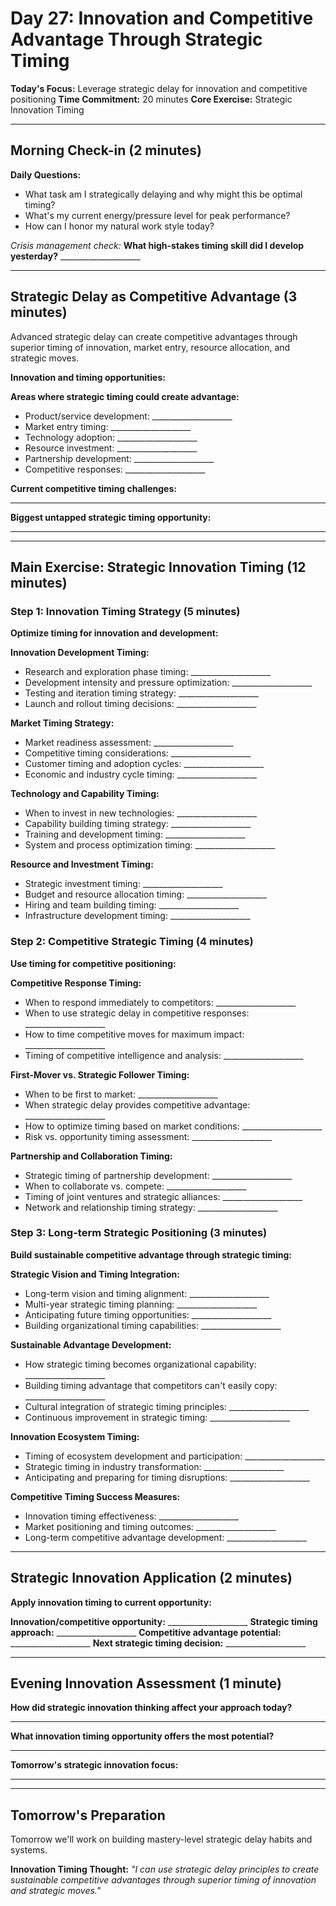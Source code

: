 # Day 27: Innovation and Competitive Advantage Through Strategic Timing

**Today's Focus:** Leverage strategic delay for innovation and competitive positioning
**Time Commitment:** 20 minutes
**Core Exercise:** Strategic Innovation Timing

---

## Morning Check-in (2 minutes)

**Daily Questions:**
- What task am I strategically delaying and why might this be optimal timing?
- What's my current energy/pressure level for peak performance?
- How can I honor my natural work style today?

*Crisis management check:*
**What high-stakes timing skill did I develop yesterday?** ____________________

---

## Strategic Delay as Competitive Advantage (3 minutes)

Advanced strategic delay can create competitive advantages through superior timing of innovation, market entry, resource allocation, and strategic moves.

**Innovation and timing opportunities:**

**Areas where strategic timing could create advantage:**
- Product/service development: ____________________
- Market entry timing: ____________________
- Technology adoption: ____________________
- Resource investment: ____________________
- Partnership development: ____________________
- Competitive responses: ____________________

**Current competitive timing challenges:**
____________________

**Biggest untapped strategic timing opportunity:**
____________________

---

## Main Exercise: Strategic Innovation Timing (12 minutes)

### Step 1: Innovation Timing Strategy (5 minutes)

**Optimize timing for innovation and development:**

**Innovation Development Timing:**
- Research and exploration phase timing: ____________________
- Development intensity and pressure optimization: ____________________
- Testing and iteration timing strategy: ____________________
- Launch and rollout timing decisions: ____________________

**Market Timing Strategy:**
- Market readiness assessment: ____________________
- Competitive timing considerations: ____________________
- Customer timing and adoption cycles: ____________________
- Economic and industry cycle timing: ____________________

**Technology and Capability Timing:**
- When to invest in new technologies: ____________________
- Capability building timing strategy: ____________________
- Training and development timing: ____________________
- System and process optimization timing: ____________________

**Resource and Investment Timing:**
- Strategic investment timing: ____________________
- Budget and resource allocation timing: ____________________
- Hiring and team building timing: ____________________
- Infrastructure development timing: ____________________

### Step 2: Competitive Strategic Timing (4 minutes)

**Use timing for competitive positioning:**

**Competitive Response Timing:**
- When to respond immediately to competitors: ____________________
- When to use strategic delay in competitive responses: ____________________
- How to time competitive moves for maximum impact: ____________________
- Timing of competitive intelligence and analysis: ____________________

**First-Mover vs. Strategic Follower Timing:**
- When to be first to market: ____________________
- When strategic delay provides competitive advantage: ____________________
- How to optimize timing based on market conditions: ____________________
- Risk vs. opportunity timing assessment: ____________________

**Partnership and Collaboration Timing:**
- Strategic timing of partnership development: ____________________
- When to collaborate vs. compete: ____________________
- Timing of joint ventures and strategic alliances: ____________________
- Network and relationship timing strategy: ____________________

### Step 3: Long-term Strategic Positioning (3 minutes)

**Build sustainable competitive advantage through strategic timing:**

**Strategic Vision and Timing Integration:**
- Long-term vision and timing alignment: ____________________
- Multi-year strategic timing planning: ____________________
- Anticipating future timing opportunities: ____________________
- Building organizational timing capabilities: ____________________

**Sustainable Advantage Development:**
- How strategic timing becomes organizational capability: ____________________
- Building timing advantage that competitors can't easily copy: ____________________
- Cultural integration of strategic timing principles: ____________________
- Continuous improvement in strategic timing: ____________________

**Innovation Ecosystem Timing:**
- Timing of ecosystem development and participation: ____________________
- Strategic timing in industry transformation: ____________________
- Anticipating and preparing for timing disruptions: ____________________

**Competitive Timing Success Measures:**
- Innovation timing effectiveness: ____________________
- Market positioning and timing outcomes: ____________________
- Long-term competitive advantage development: ____________________

---

## Strategic Innovation Application (2 minutes)

**Apply innovation timing to current opportunity:**

**Innovation/competitive opportunity:** ____________________
**Strategic timing approach:** ____________________
**Competitive advantage potential:** ____________________
**Next strategic timing decision:** ____________________

---

## Evening Innovation Assessment (1 minute)

**How did strategic innovation thinking affect your approach today?**
____________________

**What innovation timing opportunity offers the most potential?**
____________________

**Tomorrow's strategic innovation focus:**
____________________

---

## Tomorrow's Preparation
Tomorrow we'll work on building mastery-level strategic delay habits and systems.

**Innovation Timing Thought:**
*\"I can use strategic delay principles to create sustainable competitive advantages through superior timing of innovation and strategic moves.\"*